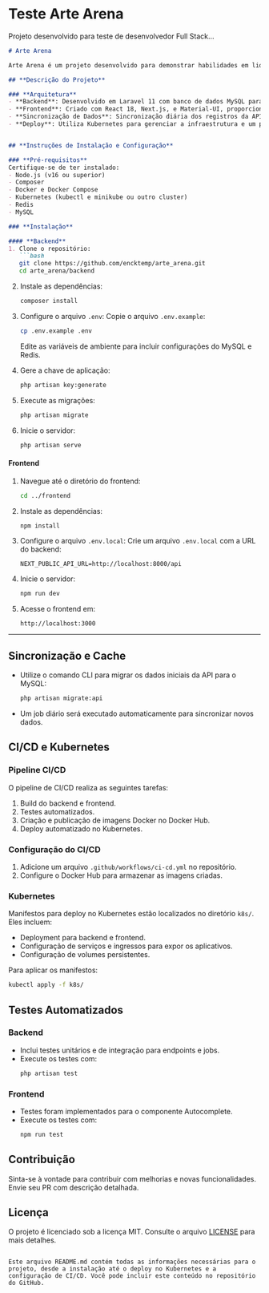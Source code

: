 <!-- =======================================================
     Tema Nome: Teste Arte Arena
     Tema URL: https://artearena.com.br
     Autor: Luiz Möeller / Dev FullStack
     Autor URL: https://luizmoeller.lcmwebsites.com.br
======================================================== -->

# Teste Arte Arena
Projeto desenvolvido para teste de desenvolvedor Full Stack...

```markdown
# Arte Arena

Arte Arena é um projeto desenvolvido para demonstrar habilidades em lidar com grandes volumes de dados, integração de APIs, desenvolvimento de backend robusto e interfaces frontend performáticas e responsivas. Este projeto utiliza **Redis**, **MySQL**, **Laravel**, **React**, **Next.js** e **Material-UI (MUI)**.

## **Descrição do Projeto**

### **Arquitetura**
- **Backend**: Desenvolvido em Laravel 11 com banco de dados MySQL para gerenciar dados da API [JSONPlaceholder](https://jsonplaceholder.typicode.com/guide/). Inclui cache Redis para otimizar requisições.
- **Frontend**: Criado com React 18, Next.js, e Material-UI, proporcionando uma interface de usuário responsiva e intuitiva.
- **Sincronização de Dados**: Sincronização diária dos registros da API com o banco de dados por meio de jobs Laravel.
- **Deploy**: Utiliza Kubernetes para gerenciar a infraestrutura e um pipeline CI/CD para automatizar o build, teste e deploy.


## **Instruções de Instalação e Configuração**

### **Pré-requisitos**
Certifique-se de ter instalado:
- Node.js (v16 ou superior)
- Composer
- Docker e Docker Compose
- Kubernetes (kubectl e minikube ou outro cluster)
- Redis
- MySQL

### **Instalação**

#### **Backend**
1. Clone o repositório:
   ```bash
   git clone https://github.com/encktemp/arte_arena.git
   cd arte_arena/backend
   ```

2. Instale as dependências:
   ```bash
   composer install
   ```

3. Configure o arquivo `.env`:
   Copie o arquivo `.env.example`:
   ```bash
   cp .env.example .env
   ```

   Edite as variáveis de ambiente para incluir configurações do MySQL e Redis.

4. Gere a chave de aplicação:
   ```bash
   php artisan key:generate
   ```

5. Execute as migrações:
   ```bash
   php artisan migrate
   ```

6. Inicie o servidor:
   ```bash
   php artisan serve
   ```

#### **Frontend**
1. Navegue até o diretório do frontend:
   ```bash
   cd ../frontend
   ```

2. Instale as dependências:
   ```bash
   npm install
   ```

3. Configure o arquivo `.env.local`:
   Crie um arquivo `.env.local` com a URL do backend:
   ```
   NEXT_PUBLIC_API_URL=http://localhost:8000/api
   ```

4. Inicie o servidor:
   ```bash
   npm run dev
   ```

5. Acesse o frontend em:
   ```
   http://localhost:3000
   ```

---

## **Sincronização e Cache**

- Utilize o comando CLI para migrar os dados iniciais da API para o MySQL:
  ```bash
  php artisan migrate:api
  ```

- Um job diário será executado automaticamente para sincronizar novos dados.


## **CI/CD e Kubernetes**

### **Pipeline CI/CD**
O pipeline de CI/CD realiza as seguintes tarefas:
1. Build do backend e frontend.
2. Testes automatizados.
3. Criação e publicação de imagens Docker no Docker Hub.
4. Deploy automatizado no Kubernetes.

### **Configuração do CI/CD**
1. Adicione um arquivo `.github/workflows/ci-cd.yml` no repositório.
2. Configure o Docker Hub para armazenar as imagens criadas.

### **Kubernetes**
Manifestos para deploy no Kubernetes estão localizados no diretório `k8s/`. Eles incluem:
- Deployment para backend e frontend.
- Configuração de serviços e ingressos para expor os aplicativos.
- Configuração de volumes persistentes.

Para aplicar os manifestos:
```bash
kubectl apply -f k8s/
```

## **Testes Automatizados**

### **Backend**
- Inclui testes unitários e de integração para endpoints e jobs.
- Execute os testes com:
  ```bash
  php artisan test
  ```

### **Frontend**
- Testes foram implementados para o componente Autocomplete.
- Execute os testes com:
  ```bash
  npm run test
  ```

## **Contribuição**
Sinta-se à vontade para contribuir com melhorias e novas funcionalidades. Envie seu PR com descrição detalhada.

## **Licença**
O projeto é licenciado sob a licença MIT. Consulte o arquivo [LICENSE](./LICENSE) para mais detalhes.
```

Este arquivo README.md contém todas as informações necessárias para o projeto, desde a instalação até o deploy no Kubernetes e a configuração de CI/CD. Você pode incluir este conteúdo no repositório do GitHub.